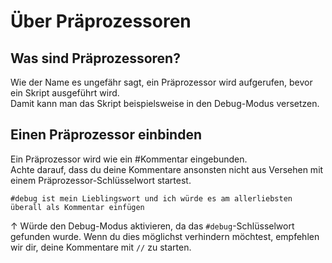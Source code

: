 # Über Präprozessoren

## Was sind Präprozessoren?

Wie der Name es ungefähr sagt, ein Präprozessor wird aufgerufen, bevor ein Skript ausgeführt wird.  
Damit kann man das Skript beispielsweise in den Debug-Modus versetzen.

## Einen Präprozessor einbinden

Ein Präprozessor wird wie ein #Kommentar eingebunden.  
Achte darauf, dass du deine Kommentare ansonsten nicht aus Versehen mit einem Präprozessor-Schlüsselwort startest.

```zenscript
#debug ist mein Lieblingswort und ich würde es am allerliebsten überall als Kommentar einfügen
```

↑ Würde den Debug-Modus aktivieren, da das `#debug`-Schlüsselwort gefunden wurde. Wenn du dies möglichst verhindern möchtest, empfehlen wir dir, deine Kommentare mit `//` zu starten.